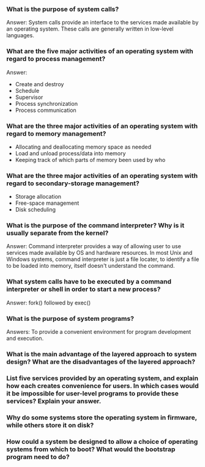 ### What is the purpose of system calls?
Answer: System calls provide an interface to the services made available by an operating system. These calls are generally written in low-level languages.

### What are the five major activities of an operating system with regard to process management?
Answer:
* Create and destroy
* Schedule
* Supervisor
* Process synchronization
* Process communication

### What are the three major activities of an operating system with regard to memory management?
* Allocating and deallocating memory space as needed
* Load and unload process/data into memory
* Keeping track of which parts of memory been used by who

### What are the three major activities of an operating system with regard to secondary-storage management?
* Storage allocation
* Free-space management
* Disk scheduling

### What is the purpose of the command interpreter? Why is it usually separate from the kernel?
Answer: Command interpreter provides a way of allowing user to use services made available by OS and hardware resources. In most Unix and Windows systems, command interpreter is just a file locater, to identify a file to be loaded into memory, itself doesn't understand the command.

### What system calls have to be executed by a command interpreter or shell in order to start a new process?
Answer: fork() followed by exec()

### What is the purpose of system programs?
Answers: To provide a convenient environment for program development and execution.

### What is the main advantage of the layered approach to system design? What are the disadvantages of the layered approach?

### List five services provided by an operating system, and explain how each creates convenience for users. In which cases would it be impossible for user-level programs to provide these services? Explain your answer.

### Why do some systems store the operating system in firmware, while others store it on disk?

### How could a system be designed to allow a choice of operating systems from which to boot? What would the bootstrap program need to do?